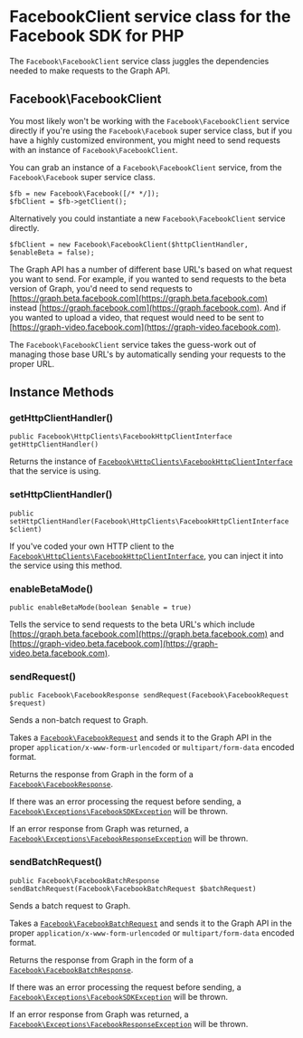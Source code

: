 # FacebookClient service class for the Facebook SDK for PHP

The `Facebook\FacebookClient` service class juggles the dependencies needed to make requests to the Graph API.

## Facebook\FacebookClient

You most likely won't be working with the `Facebook\FacebookClient` service directly if you're using the `Facebook\Facebook` super service class, but if you have a highly customized environment, you might need to send requests with an instance of `Facebook\FacebookClient`.

You can grab an instance of a `Facebook\FacebookClient` service, from the `Facebook\Facebook` super service class.

```
$fb = new Facebook\Facebook([/* */]);
$fbClient = $fb->getClient();
```

Alternatively you could instantiate a new `Facebook\FacebookClient` service directly.

```
$fbClient = new Facebook\FacebookClient($httpClientHandler, $enableBeta = false);
```

The Graph API has a number of different base URL's based on what request you want to send. For example, if you wanted to send requests to the beta version of Graph, you'd need to send requests to [https://graph.beta.facebook.com](https://graph.beta.facebook.com) instead [https://graph.facebook.com](https://graph.facebook.com). And if you wanted to upload a video, that request would need to be sent to [https://graph-video.facebook.com](https://graph-video.facebook.com).

The `Facebook\FacebookClient` service takes the guess-work out of managing those base URL's by automatically sending your requests to the proper URL.

## Instance Methods

### getHttpClientHandler()
```
public Facebook\HttpClients\FacebookHttpClientInterface getHttpClientHandler()
```
Returns the instance of [`Facebook\HttpClients\FacebookHttpClientInterface`](/docs/php/FacebookHttpClientInterface) that the service is using.

### setHttpClientHandler()
```
public setHttpClientHandler(Facebook\HttpClients\FacebookHttpClientInterface $client)
```
If you've coded your own HTTP client to the [`Facebook\HttpClients\FacebookHttpClientInterface`](/docs/php/FacebookHttpClientInterface), you can inject it into the service using this method.

### enableBetaMode()
```
public enableBetaMode(boolean $enable = true)
```
Tells the service to send requests to the beta URL's which include [https://graph.beta.facebook.com](https://graph.beta.facebook.com) and [https://graph-video.beta.facebook.com](https://graph-video.beta.facebook.com).

### sendRequest()
```
public Facebook\FacebookResponse sendRequest(Facebook\FacebookRequest $request)
```
Sends a non-batch request to Graph.

Takes a [`Facebook\FacebookRequest`](/docs/php/FacebookRequest) and sends it to the Graph API in the proper `application/x-www-form-urlencoded` or `multipart/form-data` encoded format.

Returns the response from Graph in the form of a [`Facebook\FacebookResponse`](/docs/php/FacebookResponse).

If there was an error processing the request before sending, a [`Facebook\Exceptions\FacebookSDKException`](/docs/php/FacebookSDKException) will be thrown.

If an error response from Graph was returned, a [`Facebook\Exceptions\FacebookResponseException`](/docs/php/FacebookResponseException) will be thrown.

### sendBatchRequest()
```
public Facebook\FacebookBatchResponse sendBatchRequest(Facebook\FacebookBatchRequest $batchRequest)
```
Sends a batch request to Graph.

Takes a [`Facebook\FacebookBatchRequest`](/docs/php/FacebookBatchRequest) and sends it to the Graph API in the proper `application/x-www-form-urlencoded` or `multipart/form-data` encoded format.

Returns the response from Graph in the form of a [`Facebook\FacebookBatchResponse`](/docs/php/FacebookBatchResponse).

If there was an error processing the request before sending, a [`Facebook\Exceptions\FacebookSDKException`](/docs/php/FacebookSDKException) will be thrown.

If an error response from Graph was returned, a [`Facebook\Exceptions\FacebookResponseException`](/docs/php/FacebookResponseException) will be thrown.
